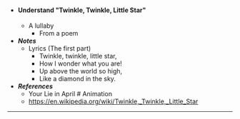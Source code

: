 - #### Understand "Twinkle, Twinkle, Little Star"
    - A lullaby
        - From a poem
- ***Notes***
    - Lyrics (The first part)
        - Twinkle, twinkle, little star,
        - How I wonder what you are!
        - Up above the world so high,
        - Like a diamond in the sky.
- ***References***
    - Your Lie in April # Animation
    - https://en.wikipedia.org/wiki/Twinkle,_Twinkle,_Little_Star
- ---
